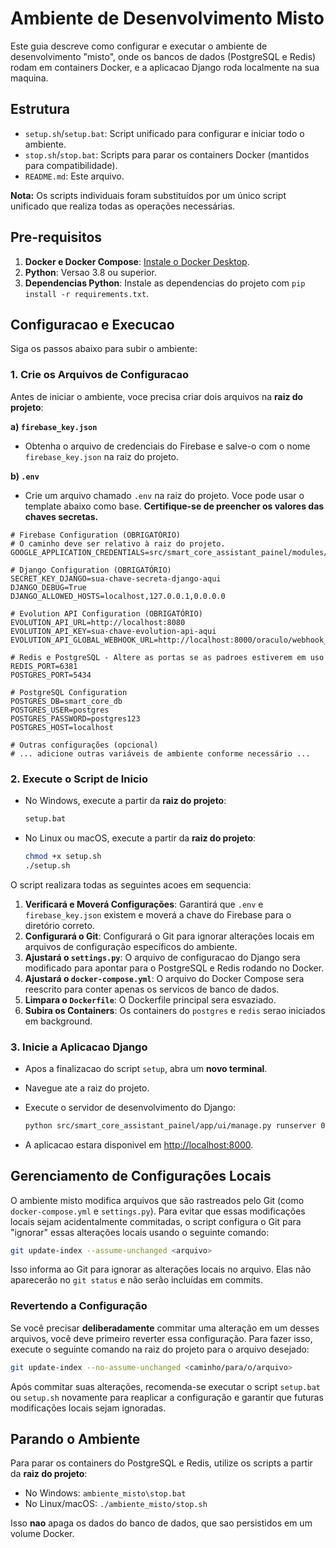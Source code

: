 # Ambiente de Desenvolvimento Misto

Este guia descreve como configurar e executar o ambiente de desenvolvimento "misto", onde os bancos de dados (PostgreSQL e Redis) rodam em containers Docker, e a aplicacao Django roda localmente na sua maquina.

## Estrutura

- `setup.sh`/`setup.bat`: Script unificado para configurar e iniciar todo o ambiente.
- `stop.sh`/`stop.bat`: Scripts para parar os containers Docker (mantidos para compatibilidade).
- `README.md`: Este arquivo.

**Nota:** Os scripts individuais foram substituídos por um único script unificado que realiza todas as operações necessárias.

## Pre-requisitos

1.  **Docker e Docker Compose**: [Instale o Docker Desktop](https://www.docker.com/products/docker-desktop).
2.  **Python**: Versao 3.8 ou superior.
3.  **Dependencias Python**: Instale as dependencias do projeto com `pip install -r requirements.txt`.

## Configuracao e Execucao

Siga os passos abaixo para subir o ambiente:

### 1. Crie os Arquivos de Configuracao

Antes de iniciar o ambiente, voce precisa criar dois arquivos na **raiz do projeto**:

**a) `firebase_key.json`**

- Obtenha o arquivo de credenciais do Firebase e salve-o com o nome `firebase_key.json` na raiz do projeto.

**b) `.env`**

- Crie um arquivo chamado `.env` na raiz do projeto. Voce pode usar o template abaixo como base. **Certifique-se de preencher os valores das chaves secretas.**

```env
# Firebase Configuration (OBRIGATÓRIO)
# O caminho deve ser relativo à raiz do projeto.
GOOGLE_APPLICATION_CREDENTIALS=src/smart_core_assistant_painel/modules/initial_loading/utils/keys/firebase_config/firebase_key.json

# Django Configuration (OBRIGATÓRIO)
SECRET_KEY_DJANGO=sua-chave-secreta-django-aqui
DJANGO_DEBUG=True
DJANGO_ALLOWED_HOSTS=localhost,127.0.0.1,0.0.0.0

# Evolution API Configuration (OBRIGATÓRIO)
EVOLUTION_API_URL=http://localhost:8080
EVOLUTION_API_KEY=sua-chave-evolution-api-aqui
EVOLUTION_API_GLOBAL_WEBHOOK_URL=http://localhost:8000/oraculo/webhook_whatsapp/

# Redis e PostgreSQL - Altere as portas se as padroes estiverem em uso
REDIS_PORT=6381
POSTGRES_PORT=5434

# PostgreSQL Configuration
POSTGRES_DB=smart_core_db
POSTGRES_USER=postgres
POSTGRES_PASSWORD=postgres123
POSTGRES_HOST=localhost

# Outras configurações (opcional)
# ... adicione outras variáveis de ambiente conforme necessário ...
```

### 2. Execute o Script de Inicio

- No Windows, execute a partir da **raiz do projeto**:
  ```bash
  setup.bat
  ```
- No Linux ou macOS, execute a partir da **raiz do projeto**:
  ```bash
  chmod +x setup.sh
  ./setup.sh
  ```

O script realizara todas as seguintes acoes em sequencia:

1.  **Verificará e Moverá Configurações**: Garantirá que `.env` e `firebase_key.json` existem e moverá a chave do Firebase para o diretório correto.
2.  **Configurará o Git**: Configurará o Git para ignorar alterações locais em arquivos de configuração específicos do ambiente.
3.  **Ajustará o `settings.py`**: O arquivo de configuracao do Django sera modificado para apontar para o PostgreSQL e Redis rodando no Docker.
4.  **Ajustará o `docker-compose.yml`**: O arquivo do Docker Compose sera reescrito para conter apenas os servicos de banco de dados.
5.  **Limpara o `Dockerfile`**: O Dockerfile principal sera esvaziado.
6.  **Subira os Containers**: Os containers do `postgres` e `redis` serao iniciados em background.

### 3. Inicie a Aplicacao Django

- Apos a finalizacao do script `setup`, abra um **novo terminal**.
- Navegue ate a raiz do projeto.
- Execute o servidor de desenvolvimento do Django:

  ```bash
  python src/smart_core_assistant_painel/app/ui/manage.py runserver 0.0.0.0:8000
  ```

- A aplicacao estara disponivel em [http://localhost:8000](http://localhost:8000).

## Gerenciamento de Configurações Locais

O ambiente misto modifica arquivos que são rastreados pelo Git (como `docker-compose.yml` e `settings.py`). Para evitar que essas modificações locais sejam acidentalmente commitadas, o script configura o Git para "ignorar" essas alterações locais usando o seguinte comando:

```bash
git update-index --assume-unchanged <arquivo>
```

Isso informa ao Git para ignorar as alterações locais no arquivo. Elas não aparecerão no `git status` e não serão incluídas em commits.

### Revertendo a Configuração

Se você precisar **deliberadamente** commitar uma alteração em um desses arquivos, você deve primeiro reverter essa configuração. Para fazer isso, execute o seguinte comando na raiz do projeto para o arquivo desejado:

```bash
git update-index --no-assume-unchanged <caminho/para/o/arquivo>
```

Após commitar suas alterações, recomenda-se executar o script `setup.bat` ou `setup.sh` novamente para reaplicar a configuração e garantir que futuras modificações locais sejam ignoradas.

## Parando o Ambiente

Para parar os containers do PostgreSQL e Redis, utilize os scripts a partir da **raiz do projeto**:

- No Windows: `ambiente_misto\stop.bat`
- No Linux/macOS: `./ambiente_misto/stop.sh`

Isso **nao** apaga os dados do banco de dados, que sao persistidos em um volume Docker.